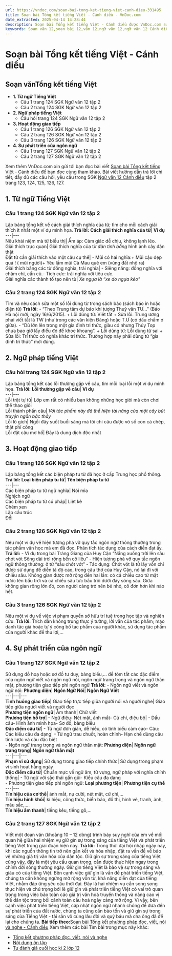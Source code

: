 ```yaml
---
url: https://vndoc.com/soan-bai-tong-ket-tieng-viet-canh-dieu-331495
title: Soạn bài Tổng kết tiếng Việt - Cánh diều - VnDoc.com
date_extracted: 2025-04-14 14:28:44
description: Soạn bài Tổng kết tiếng Việt - Cánh diều được VnDoc.com sưu tầm và xin gửi tới bạn đọc cùng tham khảo nhé.
keywords: Soạn văn 12,soạn bài 12,văn 12,ngữ văn 12,ngữ văn 12 Cánh diều,soạn ngữ văn 12,giải ngữ văn 12,soạn văn 12 Cánh diều,soạn văn 12 Cánh diều ngắn nhất,soạn bài 12 cánh diều,soạn văn 12 tập 2 trang 123 Cánh diều,Soạn bài Tổng kết tiếng Việt Cánh diều,Soạn bài Tổng kết tiếng Việt,Soạn văn Tổng kết tiếng Việt,Soạn bài Tổng kết tiếng Việt ngắn gọn,Tổng kết tiếng Việt,soạn văn 12 tập 2 trang 127,soạn văn 12 tập 2 trang 126,soạn văn 12 tập 2 trang 125,soạn văn 12 tập 2 trang 124
---
```


# Soạn bài Tổng kết tiếng Việt - Cánh diều
## Soạn vănTổng kết tiếng Việt
  * **1\. Từ ngữ Tiếng Việt**
    * Câu 1 trang 124 SGK Ngữ văn 12 tập 2
    * Câu 2 trang 124 SGK Ngữ văn 12 tập 2
  * **2\. Ngữ pháp tiếng Việt**
    * Câu hỏi trang 124 SGK Ngữ văn 12 tập 2
  * **3\. Hoạt động giao tiếp**
    * Câu 1 trang 126 SGK Ngữ văn 12 tập 2
    * Câu 2 trang 126 SGK Ngữ văn 12 tập 2
    * Câu 3 trang 126 SGK Ngữ văn 12 tập 2
  * **4\. Sự phát triển của ngôn ngữ**
    * Câu 1 trang 127 SGK Ngữ văn 12 tập 2
    * Câu 2 trang 127 SGK Ngữ văn 12 tập 2

Xem thêm
VnDoc.com xin gửi tới bạn đọc bài viết [Soạn bài Tổng kết tiếng Việt](<https://vndoc.com/soan-bai-tong-ket-tieng-viet-canh-dieu-331495>) \- Cánh diều để bạn đọc cùng tham khảo. Bài viết hướng dẫn trả lời chi tiết, đầy đủ các câu hỏi, yêu cầu trong SGK [Ngữ văn 12 Cánh diều](<https://vndoc.com/soan-van-12-canh-dieu>) tập 2 trang 123, 124, 125, 126, 127.
## 1\. Từ ngữ Tiếng Việt
### Câu 1 trang 124 SGK Ngữ văn 12 tập 2
Lập bảng tổng kết về cách giải thích nghĩa của từ; tìm cho mỗi cách giải thích ít nhất một ví dụ minh họa.
**Trả lời:**
**Cách giải thích nghĩa của từ**| **Ví dụ**  
---|---  
Nêu khái niệm mà từ biểu thị| Ấm áp: Cảm giác dễ chịu, không lạnh lẽo.  
Giải thích trực quan| Giải thích nghĩa của từ _đàn tính bằng_ hình ảnh cây đàn thật  
Đặt từ cần giải thích vào một câu cụ thể| \- Mũi có hai nghĩa:\+ Mũi cậu đẹp quá \! \( mũi người\)\+ Yêu lắm mũi Cà Mau quê em \(vùng đất nhô ra\)  
Giải thích bằng các từ đồng nghĩa, trái nghĩa| \- Siêng năng: đồng nghĩa với chăm chỉ, cần cù.\- Tích cực: trái nghĩa với tiêu cực.  
Giải nghĩa các thành tố tạo nên từ|  _Xe ngựa là “xe do ngựa kéo"_  
### Câu 2 trang 124 SGK Ngữ văn 12 tập 2
Tìm và nêu cách sửa một số lỗi dùng từ trong  sách báo \(sách báo in hoặc điện tử\)
**Trả lời:**
\- “Theo Trung tâm dự báo khí tượng Thuỷ văn TƯ...” \(Báo Hà nội mới, ngày 16/6/2015\).
\+ Lỗi dùng từ: Viết tắt
\+ Sửa lỗi: Trung ương phải viết tắt là TW \(như trong các văn kiện Đảng\) hoặc T.Ư \(có dấu chấm ở giữa\).
\- “Dù lớn lên trong một gia đình tri thức, giàu có nhưng Thủy Top chưa bao giờ lấy điều đó để khoe khoang”.
\+ Lỗi dùng từ: Lỗi dùng từ sai
\+ Sửa lỗi: Trí thức có nghĩa khác tri thức. Trường hợp này phải dùng từ “gia đình trí thức” mới đúng.
## 2\. Ngữ pháp tiếng Việt
### Câu hỏi trang 124 SGK Ngữ văn 12 tập 2
Lập bảng tổng kết các lỗi thường gặp về câu, tìm mỗi loại lỗi một ví dụ minh họa.
**Trả lời:**
**Lỗi thường gặp về câu**| **Ví dụ**  
---|---  
Lỗi trật tự từ| Lớp em rất có nhiều bạn không những học giỏi mà còn chơi thể thao giỏi  
Lỗi thành phần câu|  _Với tác phẩm này đã thể hiện tài năng của một cây bút truyện ngắn bậc thầy_  
Lỗi lô gích| Ngồi đây suốt buổi sáng mà tôi chỉ câu được vô số con cá chép, thật phí công  
Lỗi đặt câu mơ hồ| Đây là dung dịch độc nhất  
## 3\. Hoạt động giao tiếp
### Câu 1 trang 126 SGK Ngữ văn 12 tập 2
Lập bảng tổng kết các biện pháp tu từ đã học ở cấp Trung học phổ thông.
**Trả lời:**
**Loại biện pháp tu từ**| **Tên biện pháp tu từ**  
---|---  
Các biện pháp tu từ ngữ nghĩa| Nói mỉa  
Nghịch ngữ  
Các biện pháp tu từ cú pháp| Liệt kê  
Chêm xen  
Lặp cấu trúc  
Đối  
### Câu 2 trang 126 SGK Ngữ văn 12 tập 2
Nêu một ví dụ về hiện tượng phá vỡ quy tắc ngôn ngữ thông thường trong tác phẩm văn học mà em đã đọc. Phân tích tác dụng của cách diễn đạt ấy.
**Trả lời:**
\- Ví dụ trong bài Tràng Giang của Huy Cận
“Nắng xuống trời lên sâu chót vót
Sông dài trời rộng bến cô liêu”
\- Hiện tượng phá vỡ quy tắc ngôn ngữ thông thường: ở từ “sâu chót vót”
\- Tác dụng: Chót vót là từ láy vốn chỉ được sử dụng để diễn tả độ cao, trong câu thơ của Huy Cận, nó lại đi với chiều sâu. Không gian được mở rộng đến hai lần: có cả chiều cao từ mặt nước lên bầu trời và cả chiều sâu tức bầu trời dưới đáy sông sâu. Giữa không gian rộng lớn đó, con người càng trở nên bé nhỏ, cô đơn hơn khi nào hết.
### Câu 3 trang 126 SGK Ngữ văn 12 tập 2
Nêu một ví dụ về việc vi phạm quyền sở hữu trí tuệ trong học tập và nghiên cứu.
**Trả lời:**
Trích dẫn không trung thực ý tưởng, lời văn của tác phẩm; mạo danh tác giả hoặc tự ý công bố tác phẩm của người khác, sử dụng tác phẩm của người khác để thu lợi,...
## 4\. Sự phát triển của ngôn ngữ
### Câu 1 trang 127 SGK Ngữ văn 12 tập 2
Sử dụng đồ hoạ hoặc sơ đồ tư duy, bảng biểu,... để tóm tắt các đặc điểm của ngôn ngữ viết và ngôn ngữ nói, ngôn ngữ trang trọng và ngôn ngữ thân mật, phương tiện giao tiếp phi ngôn ngữ
**Trả lời:**
\- Ngôn ngữ viết và ngôn ngữ nói:
**Phương diện**| **Ngôn Ngữ Nói**| **Ngôn Ngữ Viết**  
---|---|---  
**Tình huống giao tiếp**|  Giao tiếp trực tiếp giữa người nói và người nghe| Giao tiếp giữa người viết và người đọc  
**Phương tiện ngôn ngữ**|  Âm thanh| Chữ viết  
**Phương tiện hỗ trợ**|  \- Ngữ điệu\- Nét mặt, ánh mắt\- Cử chỉ, điệu bộ| \- Dấu câu\- Hình ảnh minh họa\- Sơ đồ, bảng biểu  
**Đặc điểm câu từ**|  \- Từ ngữ đơn giản, dễ hiểu, có tính biểu cảm cao\- Câu: Các kiểu câu đa dạng| \- Từ ngữ trau chuốt, hoàn chỉnh\- Hạn chế dùng câu tỉnh lược và câu đặc biệt  
\- Ngôn ngữ trang trọng và ngôn ngữ thân mật:
**Phương diện**| **Ngôn ngữ trang trọng**| **Ngôn ngữ thân mật**  
---|---|---  
**Phạm vi sử dụng**|  Sử dụng trong giao tiếp chính thức| Sử dụng trong phạm vi sinh hoạt hằng ngày  
**Đặc điểm câu từ**|  Chuẩn mực về ngữ âm, từ vựng, ngữ pháp với nghĩa chính thồng| \- Từ ngữ với sắc thái gần gũi\- Kiểu câu đa dạng  
\- Phương tiện giao tiếp phi ngôn ngữ:
**Loại phương tiện**| **Phương tiện cụ thể**  
---|---  
**Tín hiệu của cơ thể**|  ánh mắt, nụ cười, nét mặt, cử chỉ,...  
**Tín hiệu hình khối**|  kí hiệu, công thức, biển báo, đồ thị, hình vẽ, tranh, ảnh, màu sắc,….  
**Tín hiệu âm thanh**|  tiếng kêu, tiếng gõ,...  
### Câu 2 trang 127 SGK Ngữ văn 12 tập 2
Viết một đoạn văn \(khoảng 10 – 12 dòng\) trình bày suy nghĩ của em về mối quan hệ giữa hai nhiệm vụ giữ gìn sự trong sáng của tiếng Việt và phát triển tiếng Việt trong giai đoạn hiện nay.
**Trả lời:**
Trong thời đại hội nhập ngày nay, khi các nguồn thông tin trở nên gắn kết và hòa nhập, đặt ra vấn đề về bảo vệ những giá trị văn hóa của dân tộc. Giữ gìn sự trong sáng của tiếng Việt cũng vậy, đây là một yêu cầu quan trọng, cần được thực hiện ngay trong chính đời sống thường ngày. Giữ gìn tiếng Việt là bảo vệ sự trong sáng và giàu có của tiếng Việt. Bên cạnh việc giữ gìn là vấn đề phát triển tiếng Việt, chúng ta cần không ngừng mở rộng vốn từ, khả năng diễn đạt của tiếng Việt, nhằm đáp ứng yêu cầu thời đại. Đây là hai nhiệm vụ cần song song thực hiện và chú trọng bởi lẽ giữ gìn và phát triển tiếng Việt có vai trò quan trọng trong việc bảo toàn các giá trị văn hoá truyền thống và nâng cao vị thế dân tộc trong bối cảnh toàn cầu hoá ngày càng mở rộng. Vì vậy, bên cạnh việc phát triển tiếng Việt, cập nhật ngôn ngữ nhanh chóng để đưa đến sự phát triển của đất nước, chúng ta cũng cần bảo tồn và giữ gìn sự trong sáng của Tiếng Việt - tài sản vô cùng lâu đời và quý báu mà cha ông đã để lại cho chúng ta.
**Bài tiếp theo:**[Soạn bài Tổng kết phương pháp đọc, viết, nói và nghe - Cánh diều](<https://vndoc.com/soan-bai-tong-ket-phuong-phap-doc-viet-noi-va-nghe-canh-dieu-331497>)
Xem thêm các bài Tìm bài trong mục này khác:
  * [Tổng kết phương pháp đọc, viết, nói và nghe](</soan-bai-tong-ket-phuong-phap-doc-viet-noi-va-nghe-canh-dieu-331497>)
  * [Nội dung ôn tập](</soan-bai-noi-dung-on-tap-canh-dieu-331498>)
  * [Tự đánh giá cuối học kì 2 lớp 12](</soan-bai-tu-danh-gia-cuoi-hoc-ki-2-lop-12-canh-dieu-331500>)


